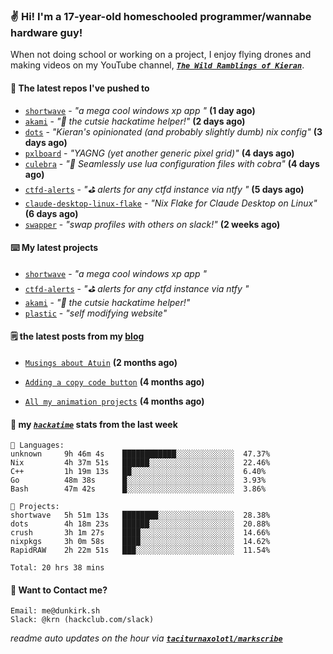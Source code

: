 ### ✌️ Hi! I'm a 17-year-old homeschooled programmer/wannabe hardware guy!

When not doing school or working on a project, I enjoy flying drones and making videos on my YouTube channel, [**_`The Wild Ramblings of Kieran`_**](https://youtube.com/@kieran.rambles).

#### 👷 The latest repos I've pushed to

- [`shortwave`](https://github.com/taciturnaxolotl/shortwave) - _"a mega cool windows xp app "_ **(1 day ago)**
- [`akami`](https://github.com/taciturnaxolotl/akami) - _"🌷 the cutsie hackatime helper!"_ **(2 days ago)**
- [`dots`](https://github.com/taciturnaxolotl/dots) - _"Kieran's opinionated (and probably slightly dumb) nix config"_ **(3 days ago)**
- [`pxlboard`](https://github.com/taciturnaxolotl/pxlboard) - _"YAGNG (yet another generic pixel grid)"_ **(4 days ago)**
- [`culebra`](https://github.com/Fuabioo/culebra) - _"🐍 Seamlessly use lua configuration files with cobra"_ **(4 days ago)**
- [`ctfd-alerts`](https://github.com/taciturnaxolotl/ctfd-alerts) - _"⛳ alerts for any ctfd instance via ntfy "_ **(5 days ago)**
- [`claude-desktop-linux-flake`](https://github.com/k3d3/claude-desktop-linux-flake) - _"Nix Flake for Claude Desktop on Linux"_ **(6 days ago)**
- [`swapper`](https://github.com/taciturnaxolotl/swapper) - _"swap profiles with others on slack!"_ **(2 weeks ago)**

#### ⌨️ My latest projects

- [`shortwave`](https://github.com/taciturnaxolotl/shortwave) - _"a mega cool windows xp app "_
- [`ctfd-alerts`](https://github.com/taciturnaxolotl/ctfd-alerts) - _"⛳ alerts for any ctfd instance via ntfy "_
- [`akami`](https://github.com/taciturnaxolotl/akami) - _"🌷 the cutsie hackatime helper!"_
- [`plastic`](https://github.com/taciturnaxolotl/plastic) - _"self modifying website"_

#### 🗒️ the latest posts from my [blog](https://dunkirk.sh)

- [`Musings about Atuin`](https://dunkirk.sh/blog/atuin/) **(2 months ago)**

- [`Adding a copy code button`](https://dunkirk.sh/blog/adding-a-copy-button/) **(4 months ago)**

- [`All my animation projects`](https://dunkirk.sh/blog/my-animations/) **(4 months ago)**



#### 📡 my [_`hackatime`_](https://waka.hackclub.com) stats from the last week

```text
💾 Languages:
unknown     9h 46m 4s    ████████████░░░░░░░░░░░░░  47.37%
Nix         4h 37m 51s   ██████░░░░░░░░░░░░░░░░░░░  22.46%
C++         1h 19m 13s   ██░░░░░░░░░░░░░░░░░░░░░░░  6.40%
Go          48m 38s      █░░░░░░░░░░░░░░░░░░░░░░░░  3.93%
Bash        47m 42s      █░░░░░░░░░░░░░░░░░░░░░░░░  3.86%

💼 Projects:
shortwave   5h 51m 13s   ████████░░░░░░░░░░░░░░░░░  28.38%
dots        4h 18m 23s   ██████░░░░░░░░░░░░░░░░░░░  20.88%
crush       3h 1m 27s    ████░░░░░░░░░░░░░░░░░░░░░  14.66%
nixpkgs     3h 0m 58s    ████░░░░░░░░░░░░░░░░░░░░░  14.62%
RapidRAW    2h 22m 51s   ███░░░░░░░░░░░░░░░░░░░░░░  11.54%

Total: 20 hrs 38 mins
```

#### 📮 Want to Contact me?

```text
Email: me@dunkirk.sh
Slack: @krn (hackclub.com/slack)
```

_readme auto updates on the hour via [**`taciturnaxolotl/markscribe`**](https://github.com/taciturnaxolotl/markscribe)_
